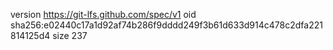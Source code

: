 version https://git-lfs.github.com/spec/v1
oid sha256:e02440c17a1d92af74b286f9dddd249f3b61d633d914c478c2dfa221814125d4
size 237
